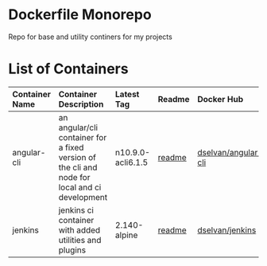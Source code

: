 # Dockerfile Monorepo
Repo for base and utility continers for my projects

# List of Containers 
| Container Name | Container Description | Latest Tag | Readme | Docker Hub | 
|:---------------|:----------------------|:-----------|:-------|:-----------|
| angular-cli | an angular/cli container for a fixed version of the cli and node for local and ci development | n10.9.0-acli6.1.5 | [readme](angular-cli/readme.md) | [dselvan/angular-cli](https://hub.docker.com/r/dselvan/angular-cli/) |
| jenkins | jenkins ci container with added utilities and plugins | 2.140-alpine | [readme](jenkins/readme.md) | [dselvan/jenkins](https://hub.docker.com/r/dselvan/jenkins/) |

